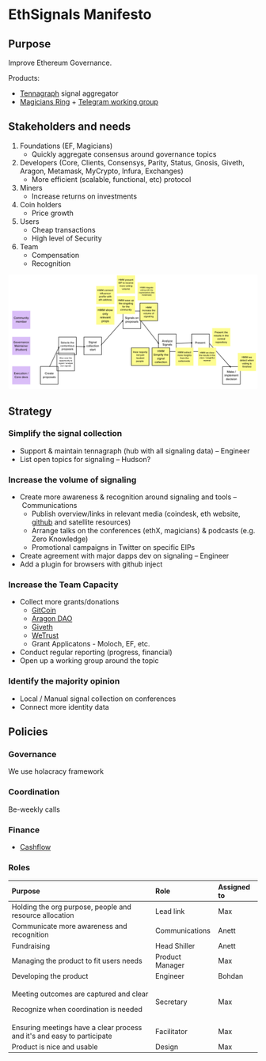 # EthSignals Manifesto

## Purpose

Improve Ethereum Governance.

Products:

* [Tennagraph](tennagraph/tennagraph-ethereum-signal-aggregator.md) signal aggregator
* [Magicians Ring](https://ethereum-magicians.org/c/working-groups/signaling-ring) + [Telegram working group](https://t.me/tennagraph)

## Stakeholders and needs

1. Foundations \(EF, Magicians\)
   * Quickly aggregate consensus around governance topics
2. Developers \(Core, Clients, Consensys, Parity, Status, Gnosis, Giveth, Aragon, Metamask, MyCrypto, Infura, Exchanges\)
   * More efficient \(scalable, functional, etc\) protocol
3. Miners
   * Increase returns on investments
4. Coin holders
   * Price growth
5. Users
   * Cheap transactions
   * High level of Security
6. Team
   * Compensation
   * Recognition

![Journey + Open Challenges](.gitbook/assets/image%20%2811%29.png)

## Strategy

### Simplify the signal collection

* Support & maintain tennagraph \(hub with all signaling data\) – Engineer
* List open topics for signaling – Hudson?

### Increase the volume of signaling

* Create more awareness & recognition around signaling and tools – Communications
  * Publish overview/links in relevant media \(coindesk, eth website, [github](https://github.com/ethereum/wiki/wiki/Governance-compendium) and satellite resources\)
  * Arrange talks on the conferences \(ethX, magicians\) & podcasts \(e.g. Zero Knowledge\)
  * Promotional campaigns in Twitter on specific EIPs
* Create agreement with major dapps dev on signaling – Engineer
* Add a plugin for browsers with github inject

### Increase the Team Capacity

* Collect more grants/donations
  * [GitCoin](https://gitcoin.co/grants/85/tennagraph-minimum-bias-ethereum-signal-aggregat-2)
  * [Aragon DAO](https://mainnet.aragon.org/#/tenna.aragonid.eth/0x77886861218199f5d98c86f4e707a071cbb82ea5)
  * [Giveth](https://beta.giveth.io/campaigns/5b51bdbdf8ba4732631989f5)
  * [WeTrust](https://cryptounlocked.wetrust.io/tennagraph)
  * Grant Applicatons - Moloch, EF, etc.
* Conduct regular reporting \(progress, financial\)
* Open up a working group around the topic

### Identify the majority opinion

* Local / Manual signal collection on conferences
* Connect more identity data

## Policies

### Governance

We use holacracy framework

### Coordination

Be-weekly calls

### **Finance**

* [Cashflow](https://docs.google.com/spreadsheets/d/1rivtjkYQXm2M0ZxqW-ISe3pkRyKpl8frFsAEertS8S0/edit?usp=sharing)

### Roles

<table>
  <thead>
    <tr>
      <th style="text-align:left">Purpose</th>
      <th style="text-align:left">Role</th>
      <th style="text-align:left">Assigned to</th>
    </tr>
  </thead>
  <tbody>
    <tr>
      <td style="text-align:left">Holding the org purpose, people and resource allocation</td>
      <td style="text-align:left">Lead link</td>
      <td style="text-align:left">Max</td>
    </tr>
    <tr>
      <td style="text-align:left">Communicate more awareness and recognition</td>
      <td style="text-align:left">Communications</td>
      <td style="text-align:left">Anett</td>
    </tr>
    <tr>
      <td style="text-align:left">Fundraising</td>
      <td style="text-align:left">Head Shiller</td>
      <td style="text-align:left">Anett</td>
    </tr>
    <tr>
      <td style="text-align:left">Managing the product to fit users needs</td>
      <td style="text-align:left">Product Manager</td>
      <td style="text-align:left">Max</td>
    </tr>
    <tr>
      <td style="text-align:left">Developing the product</td>
      <td style="text-align:left">Engineer</td>
      <td style="text-align:left">Bohdan</td>
    </tr>
    <tr>
      <td style="text-align:left">
        <p>Meeting outcomes are captured and clear</p>
        <p>Recognize when coordination is needed</p>
      </td>
      <td style="text-align:left">Secretary</td>
      <td style="text-align:left">Max</td>
    </tr>
    <tr>
      <td style="text-align:left">Ensuring meetings have a clear process and it&apos;s and easy to participate</td>
      <td
      style="text-align:left">Facilitator</td>
        <td style="text-align:left">Max</td>
    </tr>
    <tr>
      <td style="text-align:left">Product is nice and usable</td>
      <td style="text-align:left">Design</td>
      <td style="text-align:left">Max</td>
    </tr>
  </tbody>
</table>
